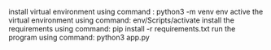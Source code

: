 install virtual environment using command : python3 -m venv env
active the virtual environment using command: env/Scripts/activate
install the requirements using command: pip install -r requirements.txt
run the program using command: python3 app.py
